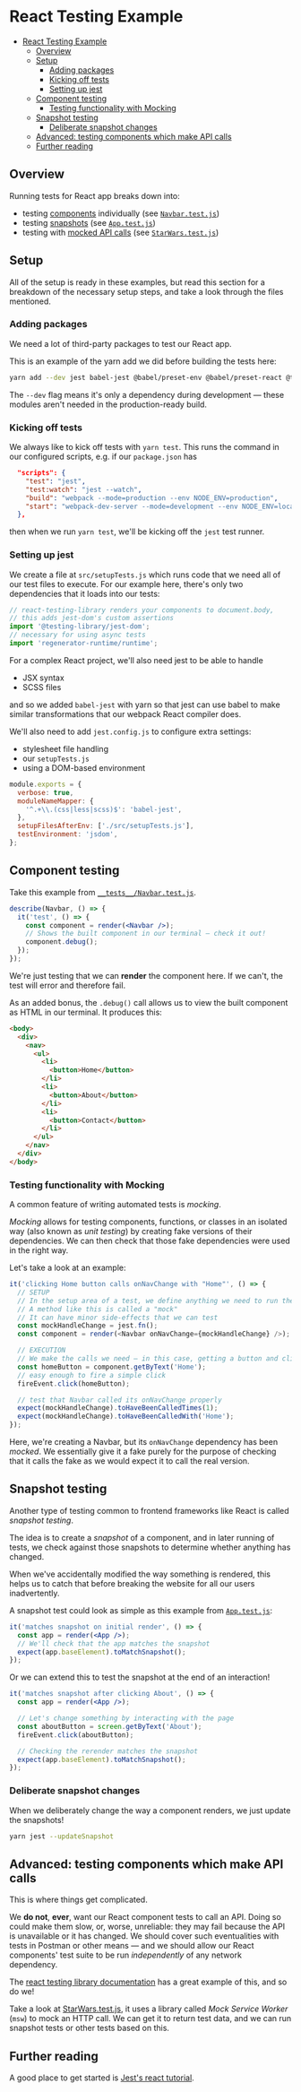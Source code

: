 # React Testing Example

- [React Testing Example](#react-testing-example)
  - [Overview](#overview)
  - [Setup](#setup)
    - [Adding packages](#adding-packages)
    - [Kicking off tests](#kicking-off-tests)
    - [Setting up jest](#setting-up-jest)
  - [Component testing](#component-testing)
    - [Testing functionality with Mocking](#testing-functionality-with-mocking)
  - [Snapshot testing](#snapshot-testing)
    - [Deliberate snapshot changes](#deliberate-snapshot-changes)
  - [Advanced: testing components which make API calls](#advanced-testing-components-which-make-api-calls)
  - [Further reading](#further-reading)

## Overview

Running tests for React app breaks down into:

- testing [components](#component-testing) individually (see [`Navbar.test.js`][navbar test])
- testing [snapshots](#snapshot-testing) (see [`App.test.js`][app test])
- testing with [mocked API calls](#advanced-testing-components-which-make-api-calls) (see [`StarWars.test.js`][starwars test])

## Setup

All of the setup is ready in these examples, but read this section for a breakdown of the necessary setup steps,
and take a look through the files mentioned.

### Adding packages

We need a lot of third-party packages to test our React app.

This is an example of the yarn add we did before building the tests here:

```sh
yarn add --dev jest babel-jest @babel/preset-env @babel/preset-react @testing-library/react @testing-library/jest-dom react-test-renderer msw regenerator-runtime
```

The `--dev` flag means it's only a dependency during development — these modules aren't needed in the production-ready build.

### Kicking off tests

We always like to kick off tests with `yarn test`.
This runs the command in our configured scripts, e.g. if our `package.json` has

```json
  "scripts": {
    "test": "jest",
    "test:watch": "jest --watch",
    "build": "webpack --mode=production --env NODE_ENV=production",
    "start": "webpack-dev-server --mode=development --env NODE_ENV=local"
  },
```

then when we run `yarn test`, we'll be kicking off the `jest` test runner.

### Setting up jest

We create a file at `src/setupTests.js` which runs code that we need all of our test files to execute.
For our example here, there's only two dependencies that it loads into our tests:

```js
// react-testing-library renders your components to document.body,
// this adds jest-dom's custom assertions
import '@testing-library/jest-dom';
// necessary for using async tests
import 'regenerator-runtime/runtime';
```

For a complex React project, we'll also need jest to be able to handle

- JSX syntax
- SCSS files

and so we added `babel-jest` with yarn
so that jest can use babel to make similar transformations
that our webpack React compiler does.

We'll also need to add `jest.config.js` to configure extra settings:

- stylesheet file handling
- our `setupTests.js`
- using a DOM-based environment

```js
module.exports = {
  verbose: true,
  moduleNameMapper: {
    '^.+\\.(css|less|scss)$': 'babel-jest',
  },
  setupFilesAfterEnv: ['./src/setupTests.js'],
  testEnvironment: 'jsdom',
};
```

## Component testing

Take this example from [`__tests__/Navbar.test.js`][navbar test].

```jsx
describe(Navbar, () => {
  it('test', () => {
    const component = render(<Navbar />);
    // Shows the built component in our terminal — check it out!
    component.debug();
  });
});
```

We're just testing that we can **render** the component here.
If we can't, the test will error and therefore fail.

As an added bonus, the `.debug()` call allows us to view the built component as HTML in our terminal.
It produces this:

```html
<body>
  <div>
    <nav>
      <ul>
        <li>
          <button>Home</button>
        </li>
        <li>
          <button>About</button>
        </li>
        <li>
          <button>Contact</button>
        </li>
      </ul>
    </nav>
  </div>
</body>
```

### Testing functionality with Mocking

A common feature of writing automated tests is _mocking_.

_Mocking_ allows for testing components, functions, or classes in an isolated way (also known as _unit testing_)
by creating fake versions of their dependencies.
We can then check that those fake dependencies were used in the right way.

Let's take a look at an example:

```js
it('clicking Home button calls onNavChange with "Home"', () => {
  // SETUP
  // In the setup area of a test, we define anything we need to run the test.
  // A method like this is called a "mock"
  // It can have minor side-effects that we can test
  const mockHandleChange = jest.fn();
  const component = render(<Navbar onNavChange={mockHandleChange} />);

  // EXECUTION
  // We make the calls we need — in this case, getting a button and clicking it
  const homeButton = component.getByText('Home');
  // easy enough to fire a simple click
  fireEvent.click(homeButton);

  // test that Navbar called its onNavChange properly
  expect(mockHandleChange).toHaveBeenCalledTimes(1);
  expect(mockHandleChange).toHaveBeenCalledWith('Home');
});
```

Here, we're creating a Navbar, but its `onNavChange` dependency has been _mocked_.
We essentially give it a fake purely for the purpose of checking that it
calls the fake as we would expect it to call the real version.

## Snapshot testing

Another type of testing common to frontend frameworks like React is called _snapshot testing_.

The idea is to create a _snapshot_ of a component, and in later running of tests,
we check against those snapshots to determine whether anything has changed.

When we've accidentally modified the way something is rendered,
this helps us to catch that before breaking the website for all our users inadvertently.

A snapshot test could look as simple as this example from [`App.test.js`][app test]:

```jsx
it('matches snapshot on initial render', () => {
  const app = render(<App />);
  // We'll check that the app matches the snapshot
  expect(app.baseElement).toMatchSnapshot();
});
```

Or we can extend this to test the snapshot at the end of an interaction!

```jsx
it('matches snapshot after clicking About', () => {
  const app = render(<App />);

  // Let's change something by interacting with the page
  const aboutButton = screen.getByText('About');
  fireEvent.click(aboutButton);

  // Checking the rerender matches the snapshot
  expect(app.baseElement).toMatchSnapshot();
});
```

### Deliberate snapshot changes

When we deliberately change the way a component renders, we just update the snapshots!

```sh
yarn jest --updateSnapshot
```

## Advanced: testing components which make API calls

This is where things get complicated.

We **do not**, **ever**, want our React component tests to call an API.
Doing so could make them slow, or, worse, unreliable: they may fail because
the API is unavailable or it has changed.
We should cover such eventualities with tests in Postman or other means —
and we should allow our React components' test suite to be run _independently_ of any network dependency.

The [react testing library documentation](https://testing-library.com/docs/react-testing-library/example-intro#full-example)
has a great example of this, and so do we!

Take a look at [StarWars.test.js][starwars test],
it uses a library called _Mock Service Worker_ (`msw`) to mock an HTTP call.
We can get it to return test data, and we can run snapshot tests or other tests based on this.

## Further reading

A good place to get started is [Jest's react tutorial](https://jestjs.io/docs/25.x/tutorial-react).

[navbar test]: ./src/__tests__/Navbar.test.js
[app test]: ./src/__tests__/App.test.js
[starwars test]: ./src/__tests__/StarWars.test.js
